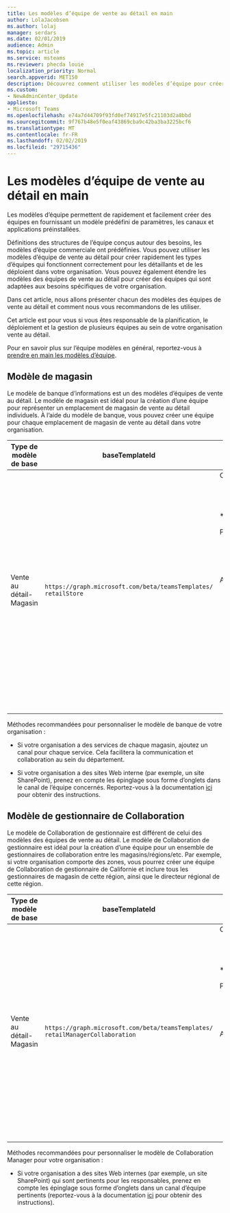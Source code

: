 ```yaml
---
title: Les modèles d’équipe de vente au détail en main
author: LolaJacobsen
ms.author: lolaj
manager: serdars
ms.date: 02/01/2019
audience: Admin
ms.topic: article
ms.service: msteams
ms.reviewer: phecda louie
localization_priority: Normal
search.appverid: MET150
description: Découvrez comment utiliser les modèles d’équipe pour créer des structures de l’équipe conçus autour des besoins.
ms.custom:
- NewAdminCenter_Update
appliesto:
- Microsoft Teams
ms.openlocfilehash: e74a7d44709f93fd0ef74917e5fc21103d2a8bbd
ms.sourcegitcommit: 9f767b48e5f0eaf43869cba9c42ba3ba3225bcf6
ms.translationtype: MT
ms.contentlocale: fr-FR
ms.lasthandoff: 02/02/2019
ms.locfileid: "29715436"
---
```

# <a name="get-started-with-retail-teams-templates"></a>Les modèles d’équipe de vente au détail en main 

Les modèles d’équipe permettent de rapidement et facilement créer des équipes en fournissant un modèle prédéfini de paramètres, les canaux et applications préinstallées.

Définitions des structures de l’équipe conçus autour des besoins, les modèles d’équipe commerciale ont prédéfinies. Vous pouvez utiliser les modèles d’équipe de vente au détail pour créer rapidement les types d’équipes qui fonctionnent correctement pour les détaillants et de les déploient dans votre organisation. Vous pouvez également étendre les modèles des équipes de vente au détail pour créer des équipes qui sont adaptées aux besoins spécifiques de votre organisation.

Dans cet article, nous allons présenter chacun des modèles des équipes de vente au détail et comment nous vous recommandons de les utiliser.

Cet article est pour vous si vous êtes responsable de la planification, le déploiement et la gestion de plusieurs équipes au sein de votre organisation vente au détail.

Pour en savoir plus sur l’équipe modèles en général, reportez-vous à [prendre en main les modèles d’équipe](get-started-with-teams-templates.md).

## <a name="store-template"></a>Modèle de magasin

Le modèle de banque d’informations est un des modèles d’équipes de vente au détail. Le modèle de magasin est idéal pour la création d’une équipe pour représenter un emplacement de magasin de vente au détail individuels. À l’aide du modèle de banque, vous pouvez créer une équipe pour chaque emplacement de magasin de vente au détail dans votre organisation.

| Type de modèle de base | baseTemplateId | Propriétés liées à ce modèle de base |
| ------------------ | -------------- | ----------------------------------------------------- |
| Vente au détail- <br>Magasin | `https://graph.microsoft.com/beta/teamsTemplates/`<br>`retailStore`| Canaux <ul><li>Déplace la remise\*</li><li>Formation\*</li></ul>\*Canaux auto-favorited<br><br>Propriétés de l’équipe <ul><li>Visibilité de l’équipe définie sur Public</li></ul> <br>Autorisations de membre <ul><li>Ne peut pas créer mise à jour/supprimer/canaux </li><li>Ne peut pas ajouter/supprimer des applications </li><li>Impossible de créer/mettre à jour/supprimer onglets</li><li>Impossible de créer/mettre à jour/supprimer les connecteurs</li><ul>|
||||

Méthodes recommandées pour personnaliser le modèle de banque de votre organisation :

- Si votre organisation a des services de chaque magasin, ajoutez un canal pour chaque service. Cela facilitera la communication et collaboration au sein du département.

- Si votre organisation a des sites Web interne (par exemple, un site SharePoint), prenez en compte les épinglage sous forme d’onglets dans le canal de l’équipe concernés. Reportez-vous à la documentation [ici](get-started-with-teams-templates.md) pour obtenir des instructions.

## <a name="manager-collaboration-template"></a>Modèle de gestionnaire de Collaboration

Le modèle de Collaboration de gestionnaire est différent de celui des modèles des équipes de vente au détail. Le modèle de Collaboration de gestionnaire est idéal pour la création d’une équipe pour un ensemble de gestionnaires de collaboration entre les magasins/régions/etc. Par exemple, si votre organisation comporte des zones, vous pourrez créer une équipe de Collaboration de gestionnaire de Californie et inclure tous les gestionnaires de magasin de cette région, ainsi que le directeur régional de cette région.

| Type de modèle de base | baseTemplateId | Propriétés liées à ce modèle de base |
| ------------------ | -------------- | ----------------------------------------------------- |
| Vente au détail- <br>Magasin | `https://graph.microsoft.com/beta/teamsTemplates/`<br>`retailManagerCollaboration`| Canaux <ul><li>Opérations\*</li><li>Formation\*</li></ul>\*Canaux auto-favorited<br><br>Propriétés de l’équipe <ul><li>Visibilité de l’équipe privée</li></ul> <br>Autorisations de membre <ul><li>Peut créer mise à jour/supprimer/canaux </li><li>Pouvez ajouter/supprimer des applications </li><li>Peut créer/mettre à jour/supprimer onglets</li><li>Peut créer/mettre à jour/supprimer les connecteurs</li><ul>|
||||

Méthodes recommandées pour personnaliser le modèle de Collaboration Manager pour votre organisation :

- Si votre organisation a des sites Web internes (par exemple, un site SharePoint) qui sont pertinents pour les responsables, prenez en compte les épinglage sous forme d’onglets dans un canal d’équipe pertinents (reportez-vous à la documentation [ici](get-started-with-teams-templates.md) pour obtenir des instructions).